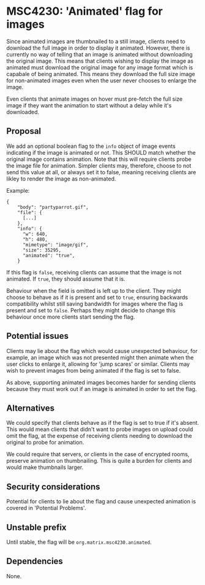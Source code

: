 # MSC4230: 'Animated' flag for images

Since animated images are thumbnailed to a still image, clients need to download the full
image in order to display it animated. However, there is currently no way of telling that
an image is animated without downloading the original image. This means that clients wishing
to display the image as animated must download the original image for any image format which
is capabale of being animated. This means they download the full size image for non-animated
images even when the user never chooses to enlarge the image.

Even clients that animate images on hover must pre-fetch the full size image if they want the
animation to start without a delay while it's downloaded.

## Proposal

We add an optional boolean flag to the `info` object of image events indicating if the image is
animated or not. This SHOULD match whether the original image contains animation. Note that this
will require clients probe the image file for animation. Simpler clients may, therefore, choose to
not send this value at all, or always set it to false, meaning receiving clients are likley to render
the image as non-animated.

Example:

```json5
{
    "body": "partyparrot.gif",
    "file": {
      [...]
    },
    "info": {
      "w": 640,
      "h": 480,
      "mimetype": "image/gif",
      "size": 35295,
      "animated": "true",
    }
```

If this flag is `false`, receiving clients can assume that the image is not animated. If `true`, they should
assume that it is.

Behaviour when the field is omitted is left up to the client. They might choose to behave as if it is present
and set to `true`, ensuring backwards compatibility whilst still saving bandwidth for images where the flag
is present and set to `false`. Perhaps they might decide to change this behaviour once more clients start
sending the flag.

## Potential issues

Clients may lie about the flag which would cause unexpected behaviour, for example, an image which
was not presented might then animate when the user clicks to enlarge it, allowing for 'jump scares'
or similar. Clients may wish to prevent images from being animated if the flag is set to false.

As above, supporting animated images becomes harder for sending clients because they must work out if
an image is animated in order to set the flag.

## Alternatives

We could specify that clients behave as if the flag is set to true if it's absent. This would mean
clients that didn't want to probe images on upload could omit the flag, at the expense of receiving
clients needing to download the original to probe for animation.

We could require that servers, or clients in the case of encrypted rooms, preserve animation on
thumbnailing. This is quite a burden for clients and would make thumbnails larger.

## Security considerations

Potential for clients to lie about the flag and cause unexpected animation is covered in 'Potential
Problems'.

## Unstable prefix

Until stable, the flag will be `org.matrix.msc4230.animated`.

## Dependencies

None.
